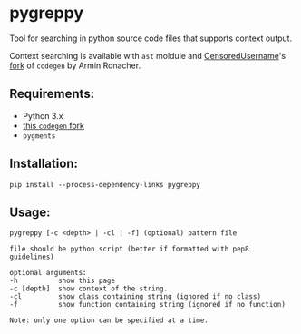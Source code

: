 # pygreppy
Tool for searching in python source code files that supports context output.

Context searching is available with `ast` moldule and [CensoredUsername](https://github.com/CensoredUsername/)'s [fork](https://github.com/CensoredUsername/codegen) of `codegen` by Armin Ronacher.

## Requirements:
- Python 3.x
- [this `codegen` fork](https://github.com/CensoredUsername/codegen)
- `pygments`

## Installation:
`pip install --process-dependency-links pygreppy`

## Usage:
```
pygreppy [-c <depth> | -cl | -f] (optional) pattern file

file should be python script (better if formatted with pep8 guidelines)

optional arguments:
-h          show this page
-c [depth]  show context of the string.
-cl         show class containing string (ignored if no class)
-f          show function containing string (ignored if no function)

Note: only one option can be specified at a time.
```
